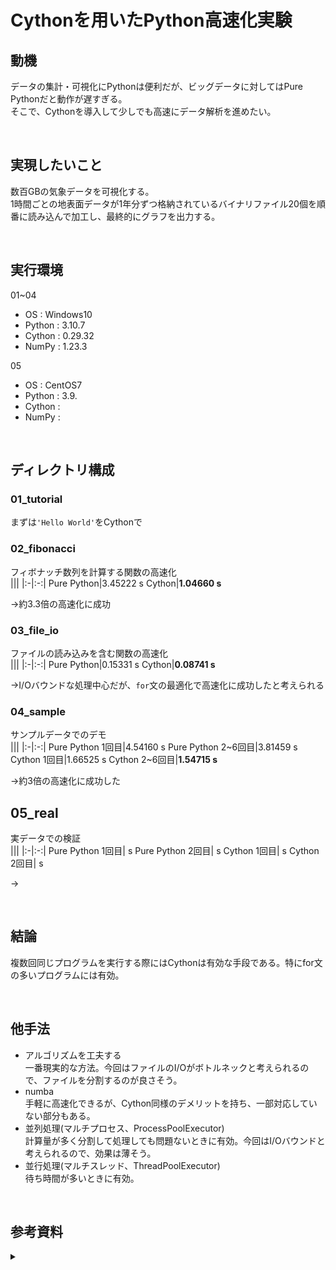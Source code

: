 # Cythonを用いたPython高速化実験
## 動機
データの集計・可視化にPythonは便利だが、ビッグデータに対してはPure Pythonだと動作が遅すぎる。  
そこで、Cythonを導入して少しでも高速にデータ解析を進めたい。

<br>

## 実現したいこと
数百GBの気象データを可視化する。  
1時間ごとの地表面データが1年分ずつ格納されているバイナリファイル20個を順番に読み込んで加工し、最終的にグラフを出力する。  

<br>

## 実行環境
01~04
- OS : Windows10
- Python : 3.10.7
- Cython : 0.29.32
- NumPy : 1.23.3

05
- OS : CentOS7
- Python : 3.9.
- Cython : 
- NumPy : 

<br>

## ディレクトリ構成
### 01_tutorial
まずは`'Hello World'`をCythonで

### 02_fibonacci
フィボナッチ数列を計算する関数の高速化  
|||
|:-|:-:|
Pure Python|3.45222 s
Cython|**1.04660 s**

→約3.3倍の高速化に成功

<!-- 
n = 30, loop = 100
PP:0.49631
CY:0.17051
 -->

### 03_file_io
ファイルの読み込みを含む関数の高速化  
|||
|:-|:-:|
Pure Python|0.15331 s
Cython|**0.08741 s**

→I/Oバウンドな処理中心だが、`for`文の最適化で高速化に成功したと考えられる

### 04_sample
サンプルデータでのデモ  
|||
|:-|:-:|
Pure Python 1回目|4.54160 s
Pure Python 2~6回目|3.81459 s
Cython 1回目|1.66525 s
Cython 2~6回目|**1.54715 s**

→約3倍の高速化に成功した

## 05_real
実データでの検証  
|||
|:-|:-:|
Pure Python 1回目| s
Pure Python 2回目| s
Cython 1回目| s
Cython 2回目| s

→

<br>

## 結論
複数回同じプログラムを実行する際にはCythonは有効な手段である。特にfor文の多いプログラムには有効。  
<!-- 一方、ビッグデータ集計時のように一度きりしか実行しないプログラムやI/Oバウンドな処理に関しては高速化が見込めず、Cythonを使用するメリットが小さいため、他手法を検討する必要がある。また、演算にndarrayを使用したり、データ型を単精度にすることで高速化できることもわかった。 -->

<br>

## 他手法
- アルゴリズムを工夫する  
  一番現実的な方法。今回はファイルのI/Oがボトルネックと考えられるので、ファイルを分割するのが良さそう。
- numba  
  手軽に高速化できるが、Cython同様のデメリットを持ち、一部対応していない部分もある。
- 並列処理(マルチプロセス、ProcessPoolExecutor)  
  計算量が多く分割して処理しても問題ないときに有効。今回はI/Oバウンドと考えられるので、効果は薄そう。
- 並行処理(マルチスレッド、ThreadPoolExecutor)  
  待ち時間が多いときに有効。

<br>

## 参考資料
<details><summary></summary>

Cythonの環境構築
- 環境構築からコンパイルまで  
  https://qiita.com/gwappa/items/db1f6f27218da0c5a932  
  https://qiita.com/en3/items/1f1a609c4d7c8f3066a7
- 

実行時間計測
- timeモジュール  
  https://docs.python.org/ja/3/library/time.html
- timeitモジュール  
  https://docs.python.org/ja/3/library/timeit.html  
  https://note.nkmk.me/python-timeit-measure/
- cProfile  
  https://docs.python.org/ja/3/library/profile.html  
  https://qiita.com/meshidenn/items/4dbde22d1e7a13a255bb
- pstatsモジュール  
  https://docs.python.org/ja/3/library/profile.html#module-pstats
- line_profiler  
  https://qiita.com/aratana_tamutomo/items/aa3b723a3dd7a44e45d6
- timeコマンド  
  https://qiita.com/tossh/items/659e5934e52b38183200

</details>